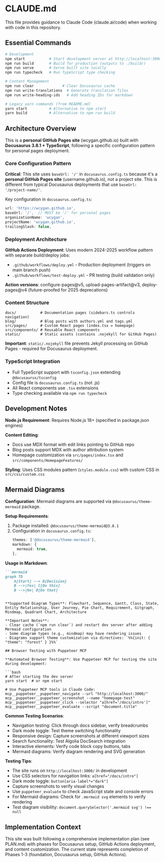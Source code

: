 # CLAUDE.md

This file provides guidance to Claude Code (claude.ai/code) when working with code in this repository.

## Essential Commands

```bash
# Development
npm start           # Start development server at http://localhost:3000
npm run build       # Build for production (outputs to ./build/)
npm run serve       # Serve built site locally
npm run typecheck   # Run TypeScript type checking

# Content Management
npm run clear             # Clear Docusaurus cache
npm run write-translations  # Generate translation files
npm run write-heading-ids   # Add heading IDs for markdown

# Legacy yarn commands (from README.md)
yarn start          # Alternative to npm start
yarn build          # Alternative to npm run build
```

## Architecture Overview

This is a **personal GitHub Pages site** (wcygan.github.io) built with **Docusaurus 3.8.1 + TypeScript**, following a specific configuration pattern for personal pages deployment.

### Core Configuration Pattern

**Critical**: This site uses `baseUrl: '/'` in `docusaurus.config.ts` because it's a **personal GitHub Pages site** (username.github.io), not a project site. This is different from typical Docusaurus deployments that use `baseUrl: '/project-name/'`.

Key configuration in `docusaurus.config.ts`:
```typescript
url: 'https://wcygan.github.io',
baseUrl: '/',  // MUST be '/' for personal pages
organizationName: 'wcygan',
projectName: 'wcygan.github.io',
trailingSlash: false,
```

### Deployment Architecture

**GitHub Actions Deployment**: Uses modern 2024-2025 workflow pattern with separate build/deploy jobs:
- `.github/workflows/deploy.yml` - Production deployment (triggers on main branch push)
- `.github/workflows/test-deploy.yml` - PR testing (build validation only)

**Action versions**: configure-pages@v5, upload-pages-artifact@v3, deploy-pages@v4 (future-proofed for 2025 deprecations)

### Content Structure

```
docs/           # Documentation pages (sidebars.ts controls navigation)
blog/           # Blog posts with authors.yml and tags.yml
src/pages/      # Custom React pages (index.tsx = homepage)
src/components/ # Reusable React components
static/         # Static assets (contains .nojekyll for GitHub Pages)
```

**Important**: `static/.nojekyll` file prevents Jekyll processing on GitHub Pages - required for Docusaurus deployment.

### TypeScript Integration

- Full TypeScript support with `tsconfig.json` extending `@docusaurus/tsconfig`
- Config file is `docusaurus.config.ts` (not .js)
- All React components use `.tsx` extensions
- Type checking available via `npm run typecheck`

## Development Notes

**Node.js Requirement**: Requires Node.js 18+ (specified in package.json engines)

**Content Editing**: 
- Docs use MDX format with edit links pointing to GitHub repo
- Blog posts support MDX with author attribution system
- Homepage customization via `src/pages/index.tsx` and `src/components/HomepageFeatures/`

**Styling**: Uses CSS modules pattern (`styles.module.css`) with custom CSS in `src/css/custom.css`

## Mermaid Diagrams

**Configuration**: Mermaid diagrams are supported via `@docusaurus/theme-mermaid` package.

**Setup Requirements**:
1. Package installed: `@docusaurus/theme-mermaid@3.8.1`
2. Configuration in `docusaurus.config.ts`:
   ```typescript
   themes: ['@docusaurus/theme-mermaid'],
   markdown: {
     mermaid: true,
   },
   ```

**Usage in Markdown**:
```markdown
```mermaid
graph TD
    A[Start] --> B{Decision}
    B -->|Yes| C[Do this]
    B -->|No| D[Do that]
```
```

**Supported Diagram Types**: Flowchart, Sequence, Gantt, Class, State, Entity Relationship, User Journey, Pie Chart, Requirement, Gitgraph, Mindmap, Quadrant Chart, Architecture

**Important Notes**:
- Clear cache (`npm run clear`) and restart dev server after adding Mermaid configuration
- Some diagram types (e.g., mindmap) may have rendering issues
- Diagrams support theme customization via directives: `%%{init: { "theme": "forest" } }%%`

## Browser Testing with Puppeteer MCP

**Automated Browser Testing**: Use Puppeteer MCP for testing the site during development:

```bash
# After starting the dev server
yarn start  # or npm start

# Use Puppeteer MCP tools in Claude Code:
mcp__puppeteer__puppeteer_navigate --url "http://localhost:3000/"
mcp__puppeteer__puppeteer_screenshot --name "homepage-test"
mcp__puppeteer__puppeteer_click --selector "a[href='/docs/intro']"
mcp__puppeteer__puppeteer_evaluate --script "document.title"
```

**Common Testing Scenarios**:
- Navigation testing: Click through docs sidebar, verify breadcrumbs
- Dark mode toggle: Test theme switching functionality
- Responsive design: Capture screenshots at different viewport sizes
- Search functionality: Test Algolia DocSearch integration
- Interactive elements: Verify code block copy buttons, tabs
- Mermaid diagrams: Verify diagram rendering and SVG generation

**Testing Tips**:
- The site runs on `http://localhost:3000/` in development
- Use CSS selectors for navigation links: `a[href="/docs/intro"]`
- Dark mode toggle: `button[aria-label*="dark"]`
- Capture screenshots to verify visual changes
- Use `puppeteer_evaluate` to check JavaScript state and console errors
- For Mermaid diagrams: Check for `.mermaid svg` elements to verify rendering
- Test diagram visibility: `document.querySelector('.mermaid svg') !== null`

## Implementation Context

This site was built following a comprehensive implementation plan (see PLAN.md) with phases for Docusaurus setup, GitHub Actions deployment, and content customization. The current state represents completion of Phases 1-3 (foundation, Docusaurus setup, GitHub Actions).